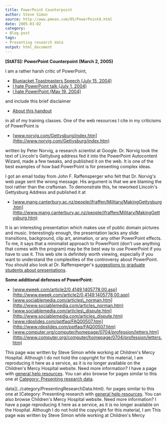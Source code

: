 ```yaml
---
title: PowerPoint Counterpoint
author: Steve Simon
source: http://www.pmean.com/05/PowerPointA.html
date: 2005-03-02
category:
- Blog post
tags:
- Presenting research data
output: html_document
---
```

**[StATS]: PowerPoint Counterpoint (March 2, 2005)**

I am a rather harsh critic of PowerPoint,

-   [Bluejacket Toastmasters Speech (July
    15, 2004)](http://www.childrensmercy.org/stats/weblog2004/powerpoint1.asp)
-   [I hate PowerPoint talk (July
    1, 2004)](http://www.childrensmercy.org/stats/weblog2004/powerpoint2.asp)
-   [I hate PowerPoint (May
    19, 2004)](http://www.childrensmercy.org/stats/weblog2004/powerpoint.asp)

and include this brief disclaimer

-   [About this handout](../training/extras/brief.htm)

in all of my training classes. One of the web resources I cite in my
criticisms of PowerPoint is

-   [www.norvig.com/Gettysburg/index.htm](http://www.norvig.com/Gettysburg/index.htm)

written by Peter Norvig, a research scientist at Google. Dr. Norvig took
the text of Lincoln\'s Gettyburg address fed it into the PowerPoint
Autocontent Wizard, made a few tweaks, and published it on the web. It
is one of the best examples of how bad PowerPoint is for presenting
complex ideas.

I got an email today from John F. Raffensperger who felt that Dr.
Norvig\'s web page sent the wrong message. His argument is that we are
blaming the tool rather than the craftsman. To demonstrate this, he
reworked Lincoln\'s Gettysburg Address and published it at

-   [www.mang.canterbury.ac.nz/people/jfraffen/Military/MakingGettysburg.htm](http://www.mang.canterbury.ac.nz/people/jfraffen/Military/MakingGettysburg.htm)

It is an interesting presentation which makes use of public domain
pictures and music. Interestingly enough, the presentation lacks any
slide transitions, background, clip art, animation, or any other
PowerPoint effects. To me, it says that a minimalist approach to
PowerPoint (don\'t use anything that comes with the program) may be the
best way to use PowerPoint if you have to use it. This web site is
definitely worth viewing, especially if you want to understand the
complexities of the controversy about PowerPoint. You should also look
at Dr. Raffensperger\'s [suggestions to graduate students about
presentations](http://www.mang.canterbury.ac.nz/people/jfraffen/WritingSuggestions_files/PresentationSuggestions.htm).

**Some additional defenses of PowerPoint:**

-   [www.eweek.com/article2/0,4149,1405778,00.asp](http://www.eweek.com/article2/0,4149,1405778,00.asp)
-   [www.sociablemedia.com/articles\_norman.htm](http://www.sociablemedia.com/articles_norman.htm)
-   [www.sociablemedia.com/articles\_dispute.htm](http://www.sociablemedia.com/articles_dispute.htm)
-   [www.rdpslides.com/pptfaq/FAQ00507.htm](http://www.rdpslides.com/pptfaq/FAQ00507.htm)
-   [www.computer.org/computer/homepage/0704/profession/letters.htm](http://www.computer.org/computer/homepage/0704/profession/letters.htm)

This page was written by Steve Simon while working at Children\'s Mercy
Hospital. Although I do not hold the copyright for this material, I am
reproducing it here as a service, as it is no longer available on the
Children\'s Mercy Hospital website. Need more information? I have a page
with [general help resources](../GeneralHelp.html). You can also browse
for pages similar to this one at [Category: Presenting research
data](../category/PresentingResearchData.html).
<!---More--->
data](../category/PresentingResearchData.html).
for pages similar to this one at [Category: Presenting research
with [general help resources](../GeneralHelp.html). You can also browse
Children\'s Mercy Hospital website. Need more information? I have a page
reproducing it here as a service, as it is no longer available on the
Hospital. Although I do not hold the copyright for this material, I am
This page was written by Steve Simon while working at Children\'s Mercy

<!---Do not use
**[StATS]: PowerPoint Counterpoint (March 2, 2005)**
This page was written by Steve Simon while working at Children\'s Mercy
Hospital. Although I do not hold the copyright for this material, I am
reproducing it here as a service, as it is no longer available on the
Children\'s Mercy Hospital website. Need more information? I have a page
with [general help resources](../GeneralHelp.html). You can also browse
for pages similar to this one at [Category: Presenting research
data](../category/PresentingResearchData.html).
--->

